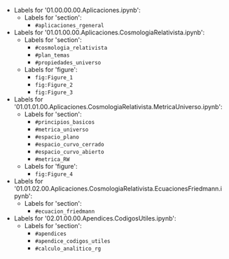 - Labels for '01.00.00.00.Aplicaciones.ipynb':
	- Labels for 'section':
		* `#aplicaciones_rgeneral`
- Labels for '01.01.00.00.Aplicaciones.CosmologiaRelativista.ipynb':
	- Labels for 'section':
		* `#cosmologia_relativista`
		* `#plan_temas`
		* `#propiedades_universo`
	- Labels for 'figure':
		* `fig:Figure_1`
		* `fig:Figure_2`
		* `fig:Figure_3`
- Labels for '01.01.01.00.Aplicaciones.CosmologiaRelativista.MetricaUniverso.ipynb':
	- Labels for 'section':
		* `#principios_basicos`
		* `#metrica_universo`
		* `#espacio_plano`
		* `#espacio_curvo_cerrado`
		* `#espacio_curvo_abierto`
		* `#metrica_RW`
	- Labels for 'figure':
		* `fig:Figure_4`
- Labels for '01.01.02.00.Aplicaciones.CosmologiaRelativista.EcuacionesFriedmann.ipynb':
	- Labels for 'section':
		* `#ecuacion_friedmann`
- Labels for '02.01.00.00.Apendices.CodigosUtiles.ipynb':
	- Labels for 'section':
		* `#apendices`
		* `#apendice_codigos_utiles`
		* `#calculo_analitico_rg`

